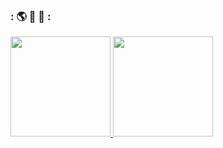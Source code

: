 ### : 🌎 🚀 🌟  :
 

<!--
**rodrigueskaua/rodrigueskaua** is a ✨ _special_ ✨ repository because its `README.md` (this file) appears on your GitHub profile.

Here are some ideas to get you started:

- 🔭 I’m currently working on ...
- 🌱 I’m currently learning ...
- 👯 I’m looking to collaborate on ...
- 🤔 I’m looking for help with ...
- 💬 Ask me about ...
- 📫 How to reach me: ...
- 😄 Pronouns: ...
- ⚡ Fun fact: ...
-->

<div>
  <a href="https://github.com/rodrigueskaua">
  <img height="160em" src="https://github-readme-stats.vercel.app/api?username=rodrigueskaua&show_icons=true&theme=tokyonight&include_all_commits=true&count_private=true"/>

  <img height="160em" src="https://github-readme-stats.vercel.app/api/top-langs/?username=rodrigueskaua&layout=compact&langs_count=7&theme=tokyonight"/>
</div>
 
